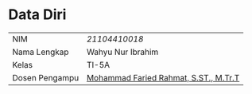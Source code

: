 # Data Diri

|  |  |
|--|--|
| NIM | *21104410018* |
| Nama Lengkap | Wahyu Nur Ibrahim |
| Kelas | TI-5A |
| Dosen Pengampu | [Mohammad Faried Rahmat, S.ST., M.Tr.T](https://github.com/fariedrahmat) |
